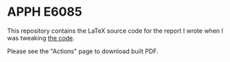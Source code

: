 # APPH E6085

This repository contains the LaTeX source code for the report I wrote when I was tweaking
[the code](https://github.com/singularitti/vcsmd).

Please see the "Actions" page to download built PDF.
